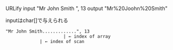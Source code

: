 URLify
input  "Mr John Smith     ", 13
output "Mr%20Joohn%20Smith"

inputはchar[]で与えられる

```
"Mr John Smith.............", 13
                      | ← index of array
             | ← index of scan
```

